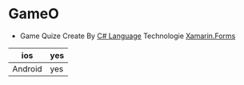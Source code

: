 # GameO

- Game Quize Create By [C# Language](https://www.w3schools.com/cs/) Technologie [Xamarin.Forms](https://www.Xamarin.com)

|  ios   | yes  |
|------- | -----|
|Android | yes  |
